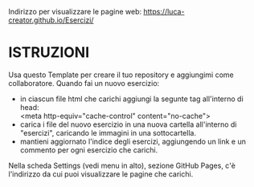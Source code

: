 Indirizzo per visualizzare le pagine web:
https://luca-creator.github.io/Esercizi/

# ISTRUZIONI

Usa questo Template per creare il tuo repository e aggiungimi come collaboratore.
Quando fai un nuovo esercizio:
- in ciascun file html che carichi aggiungi la segunte tag all'interno di head:<br>
  &lt;meta http-equiv="cache-control" content="no-cache"&gt;
- carica i file del nuovo esercizio in una nuova cartella all'interno di "esercizi", caricando le immagini in una sottocartella.
- mantieni aggiornato l'indice degli esercizi, aggiungendo un link e un commento per ogni esercizio che carichi.

Nella scheda Settings (vedi menu in alto), sezione GitHub Pages, c'è l'indirizzo da cui puoi visualizzare le pagine che carichi.
